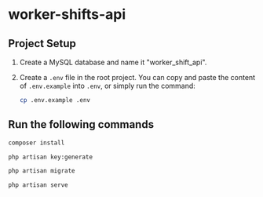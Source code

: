 # worker-shifts-api

## Project Setup

1. Create a MySQL database and name it "worker_shift_api".

2. Create a `.env` file in the root project. You can copy and paste the content of `.env.example` into `.env`, or simply run the command:

    ```sh
    cp .env.example .env
    ```

## Run the following commands

```sh
composer install
```

```sh
php artisan key:generate
```

```sh
php artisan migrate
```

```sh
php artisan serve
```
